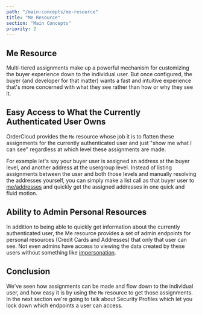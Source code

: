 ```yaml
---
path: "/main-concepts/me-resource"
title: "Me Resource"
section: "Main Concepts"
priority: 2
---
```


## Me Resource

Multi-tiered assignments make up a powerful mechanism for customizing the buyer experience down to the individual user. But once configured, the buyer (and developer for that matter) wants a fast and intuitive experience that's more concerned with what they see rather than how or why they see it.

## Easy Access to What the Currently Authenticated User Owns

OrderCloud provides the `Me` resource whose job it is to flatten these assignments for the currently authenticated user and just "show me what I can see" regardless at which level these assignments are made.

For example let's say your buyer user is assigned an address at the buyer level, and another address at the usergroup level. Instead of listing assignments between the user and both those levels and manually resolving the addresses yourself, you can simply make a list call as that buyer user to [me/addresses](TODO:link-to-me-addresses) and quickly get the assigned addresses in one quick and fluid motion.

## Ability to Admin Personal Resources

In addition to being able to quickly get information about the currently authenticated user, the Me resource provides a set of admin endpoints for personal resources (Credit Cards and Addresses) that only that user can see. Not even admins have access to viewing the data created by these users without something like [impersonation](TODO:link-to-impersonation-feature).

## Conclusion

We've seen how assignments can be made and flow down to the individual user, and how easy it is by using the `Me` resource to get those assignments. In the next section we're going to talk about Security Profiles which let you lock down which endpoints a user can access.
